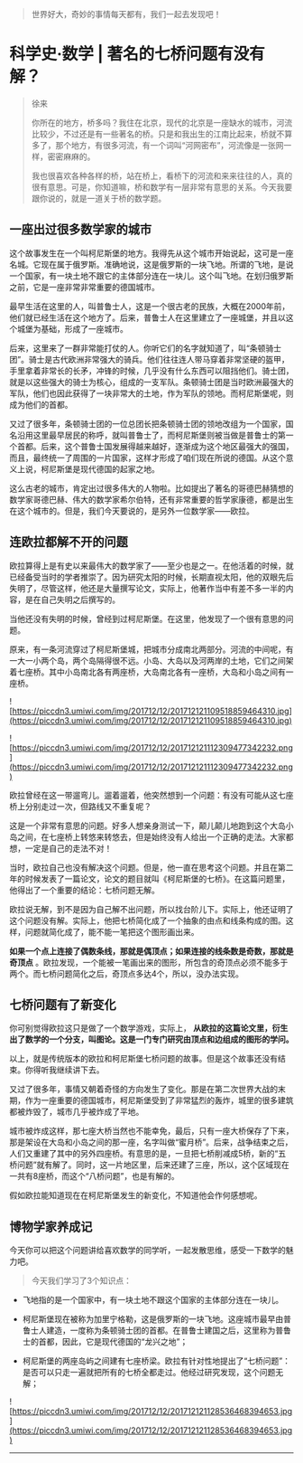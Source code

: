 > 世界好大，奇妙的事情每天都有，我们一起去发现吧！

# 科学史·数学 | 著名的七桥问题有没有解？

> 徐来
> 
> 你所在的地方，桥多吗？我住在北京，现代的北京是一座缺水的城市，河流比较少，不过还是有一些著名的桥。只是和我出生的江南比起来，桥就不算多了，那个地方，有很多河流，有一个词叫“河网密布”，河流像是一张网一样，密密麻麻的。
> 
> 我也很喜欢各种各样的桥，站在桥上，看桥下的河流和来来往往的人，真的很有意思。可是，你知道嘛，桥和数学有一层非常有意思的关系。今天我要跟你说的，就是一道关于桥的数学题。

## 一座出过很多数学家的城市

这个故事发生在一个叫柯尼斯堡的地方。我得先从这个城市开始说起，这可是一座名城。它现在属于俄罗斯。准确地说，这是俄罗斯的一块飞地。所谓的飞地，是说一个国家，有一块土地不跟它的主体部分连在一块儿。这个叫飞地。在划归俄罗斯之前，它是一座非常非常重要的德国城市。

最早生活在这里的人，叫普鲁士人，这是一个很古老的民族，大概在2000年前，他们就已经生活在这个地方了。后来，普鲁士人在这里建立了一座城堡，并且以这个城堡为基础，形成了一座城市。

后来，这里来了一群非常能打仗的人。你听它们的名字就知道了，叫“条顿骑士团”。骑士是古代欧洲非常强大的骑兵。他们往往连人带马穿着非常坚硬的盔甲，手里拿着非常长的长矛，冲锋的时候，几乎没有什么东西可以阻挡他们。骑士团，就是以这些强大的骑士为核心，组成的一支军队。条顿骑士团是当时欧洲最强大的军队，他们也因此获得了一块非常大的土地，作为军队的领地。而柯尼斯堡呢，则成为他们的首都。

又过了很多年，条顿骑士团的一位总团长把条顿骑士团的领地改组为一个国家，国名沿用这里最早居民的称呼，就叫普鲁士了，而柯尼斯堡则被当做是普鲁士的第一个首都。后来，这个普鲁士国发展得越来越好，逐渐成为这个地区最强大的强国，而且，最终统一了周围的一片国家，这样才形成了咱们现在所说的德国。从这个意义上说，柯尼斯堡是现代德国的起家之地。

这么古老的城市，肯定出过很多伟大的人物啦。比如提出了著名的哥德巴赫猜想的数学家哥德巴赫、伟大的数学家希尔伯特，还有非常重要的哲学家康德，都是出生在这个城市的。但是，我们今天要说的，是另外一位数学家——欧拉。

## 连欧拉都解不开的问题

欧拉算得上是有史以来最伟大的数学家了——至少也是之一。在他活着的时候，就已经备受当时的学者推崇了。因为研究太阳的时候，长期直视太阳，他的双眼先后失明了，尽管这样，他还是大量撰写论文，实际上，他著作当中有差不多一半的内容，是在自己失明之后撰写的。

当他还没有失明的时候，曾经到过柯尼斯堡。在这里，他发现了一个很有意思的问题。

原来，有一条河流穿过了柯尼斯堡城，把城市分成南北两部分。河流的中间呢，有一大一小两个岛，两个岛隔得很不远。小岛、大岛以及河两岸的土地，它们之间架着七座桥。其中小岛南北各有两座桥，大岛南北各有一座桥，大岛和小岛之间有一座桥。

![https://piccdn3.umiwi.com/img/201712/12/201712121109518859464310.jpg](https://piccdn3.umiwi.com/img/201712/12/201712121109518859464310.jpg)

![https://piccdn3.umiwi.com/img/201712/12/201712121112309477342232.png](https://piccdn3.umiwi.com/img/201712/12/201712121112309477342232.png)

欧拉曾经在这一带遛弯儿。遛着遛着，他突然想到一个问题：有没有可能从这七座桥上分别走过一次，但路线又不重复呢？

这是一个非常有意思的问题。好多人想亲身测试一下，颠儿颠儿地跑到这个大岛小岛之间，在七座桥上转悠来转悠去，但是始终没有人给出一个正确的走法。大家都想，一定是自己的走法不对！

当时，欧拉自己也没有解决这个问题。但是，他一直在思考这个问题。并且在第二年的时候发表了一篇论文，论文的题目就叫《柯尼斯堡的七桥》。在这篇问题里，他得出了一个重要的结论：七桥问题无解。

欧拉说无解，到不是因为自己解不出问题，所以找台阶儿下。实际上，他还证明了这个问题没有解。实际上，他把七桥简化成了一个抽象的由点和线条构成的图。这样，问题就简化成了，能不能一笔把这个图形画出来。

 **如果一个点上连接了偶数条线，那就是偶顶点；如果连接的线条数是奇数，那就是奇顶点** 。欧拉发现，一个能被一笔画出来的图形，所包含的奇顶点必须不能多于两个。而七桥问题简化之后，奇顶点多达4个，所以，没办法实现。

## 七桥问题有了新变化

你可别觉得欧拉这只是做了一个数学游戏，实际上， **从欧拉的这篇论文里，衍生出了数学的一个分支，叫图论。这是一门专门研究由顶点和边组成的图形的学问。**

以上，就是传统版本的欧拉和柯尼斯堡七桥问题的故事。但是这个故事还没有结束。你得听我继续讲下去。

又过了很多年，事情又朝着奇怪的方向发生了变化。那是在第二次世界大战的末期，作为一座重要的德国城市，柯尼斯堡受到了非常猛烈的轰炸，城里的很多建筑都被炸毁了，城市几乎被炸成了平地。

城市被炸成这样，那七座大桥当然也不能幸免，最后，只有一座大桥保存了下来，那是架设在大岛和小岛之间的那一座，名字叫做“蜜月桥”。后来，战争结束之后，人们又重建了其中的另外四座桥。有意思的是，一旦把七桥削减成5桥，新的“五桥问题”就有解了。同时，这一片地区里，后来还建了三座，所以，这个区域现在一共有8座桥，而这个“八桥问题”，也是有解的。

假如欧拉能知道现在在柯尼斯堡发生的新变化，不知道他会作何感想呢。

## 博物学家养成记

今天你可以把这个问题讲给喜欢数学的同学听，一起发散思维，感受一下数学的魅力吧。

> 今天我们学习了3个知识点：

* 飞地指的是一个国家中，有一块土地不跟这个国家的主体部分连在一块儿。

* 柯尼斯堡现在被称为加里宁格勒，这是俄罗斯的一块飞地。这座城市最早由普鲁士人建造，一度称为条顿骑士团的首都。在普鲁士建国之后，这里称为普鲁士的首都，因此，它是现代德国的“龙兴之地”；

* 柯尼斯堡的两座岛屿之间建有七座桥梁。欧拉有针对性地提出了“七桥问题”：是否可以只走一遍就把所有的七桥全都走过。他经过研究发现，这个问题无解；

![https://piccdn3.umiwi.com/img/201712/12/201712121128536468394653.jpg](https://piccdn3.umiwi.com/img/201712/12/201712121128536468394653.jpg)

---
